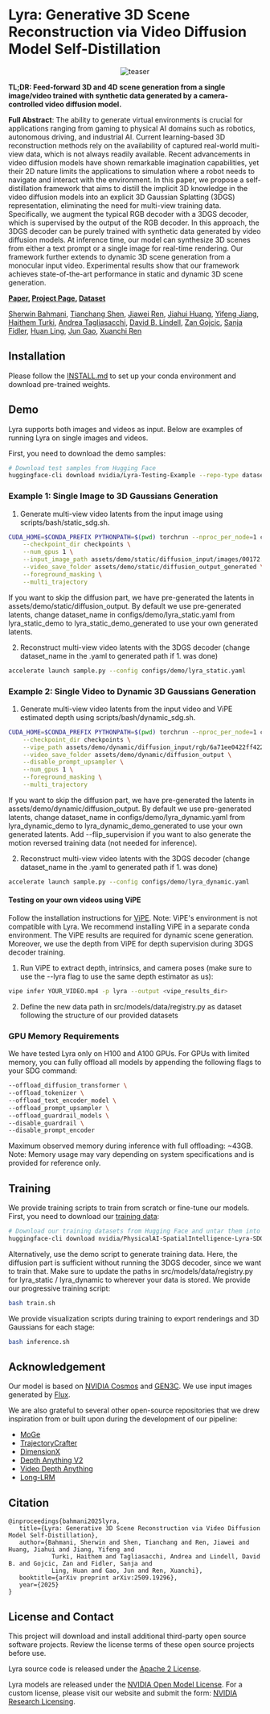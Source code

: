 # Lyra: Generative 3D Scene Reconstruction via Video Diffusion Model Self-Distillation

<p align="center">
  <img src="https://github.com/user-attachments/assets/12d44362-8b7f-4952-9488-0e45cf759b57" alt="teaser"/>
</p>

**TL;DR: Feed-forward 3D and 4D scene generation from a single image/video trained with synthetic data generated by a camera-controlled video diffusion model.**

**Full Abstract**:
The ability to generate virtual environments is crucial for applications ranging from gaming to physical AI domains such as robotics, autonomous driving, and industrial AI. Current learning-based 3D reconstruction methods rely on the availability of captured real-world multi-view data, which is not always readily available. Recent advancements in video diffusion models have shown remarkable imagination capabilities, yet their 2D nature limits the applications to simulation where a robot needs to navigate and interact with the environment. In this paper, we propose a self-distillation framework that aims to distill the implicit 3D knowledge in the video diffusion models into an explicit 3D Gaussian Splatting (3DGS) representation, eliminating the need for multi-view training data. Specifically, we augment the typical RGB decoder with a 3DGS decoder, which is supervised by the output of the RGB decoder. In this approach, the 3DGS decoder can be purely trained with synthetic data generated by video diffusion models. At inference time, our model can synthesize 3D scenes from either a text prompt or a single image for real-time rendering. Our framework further extends to dynamic 3D scene generation from a monocular input video. Experimental results show that our framework achieves state-of-the-art performance in static and dynamic 3D scene generation.

**[Paper](https://arxiv.org/abs/2509.19296), [Project Page](https://research.nvidia.com/labs/toronto-ai/lyra/), [Dataset](https://huggingface.co/datasets/nvidia/PhysicalAI-SpatialIntelligence-Lyra-SDG)**

[Sherwin Bahmani](https://sherwinbahmani.github.io/),
[Tianchang Shen](https://www.cs.toronto.edu/~shenti11/),
[Jiawei Ren](https://jiawei-ren.github.io/),
[Jiahui Huang](https://huangjh-pub.github.io/),
[Yifeng Jiang](https://cs.stanford.edu/~yifengj/),
[Haithem Turki](https://haithemturki.com/),
[Andrea Tagliasacchi](https://theialab.ca/),
[David B. Lindell](https://davidlindell.com/),
[Zan Gojcic](https://zgojcic.github.io/),
[Sanja Fidler](https://www.cs.utoronto.ca/~fidler/),
[Huan Ling](https://www.cs.toronto.edu/~linghuan/),
[Jun Gao](https://www.cs.toronto.edu/~jungao/),
[Xuanchi Ren](https://xuanchiren.com/) <br>

## Installation

Please follow the [INSTALL.md](INSTALL.md) to set up your conda environment and download pre-trained weights.

## Demo
Lyra supports both images and videos as input. Below are examples of running Lyra on single images and videos.

First, you need to download the demo samples:

```bash
# Download test samples from Hugging Face
huggingface-cli download nvidia/Lyra-Testing-Example --repo-type dataset --local-dir assets/demo
```

### Example 1: Single Image to 3D Gaussians Generation

1) Generate multi-view video latents from the input image using scripts/bash/static_sdg.sh. 

```bash
CUDA_HOME=$CONDA_PREFIX PYTHONPATH=$(pwd) torchrun --nproc_per_node=1 cosmos_predict1/diffusion/inference/gen3c_single_image_sdg.py \
    --checkpoint_dir checkpoints \
    --num_gpus 1 \
    --input_image_path assets/demo/static/diffusion_input/images/00172.png \
    --video_save_folder assets/demo/static/diffusion_output_generated \
    --foreground_masking \
    --multi_trajectory
```

If you want to skip the diffusion part, we have pre-generated the latents in assets/demo/static/diffusion_output. By default we use pre-generated latents, change dataset_name in configs/demo/lyra_static.yaml from lyra_static_demo to lyra_static_demo_generated to use your own generated latents.

2) Reconstruct multi-view video latents with the 3DGS decoder (change dataset_name in the .yaml to generated path if 1. was done)

```bash
accelerate launch sample.py --config configs/demo/lyra_static.yaml
```

### Example 2: Single Video to Dynamic 3D Gaussians Generation

1) Generate multi-view video latents from the input video and ViPE estimated depth using scripts/bash/dynamic_sdg.sh.

```bash
CUDA_HOME=$CONDA_PREFIX PYTHONPATH=$(pwd) torchrun --nproc_per_node=1 cosmos_predict1/diffusion/inference/gen3c_dynamic_sdg.py \
    --checkpoint_dir checkpoints \
    --vipe_path assets/demo/dynamic/diffusion_input/rgb/6a71ee0422ff4222884f1b2a3cba6820.mp4 \
    --video_save_folder assets/demo/dynamic/diffusion_output \
    --disable_prompt_upsampler \
    --num_gpus 1 \
    --foreground_masking \
    --multi_trajectory
```

If you want to skip the diffusion part, we have pre-generated the latents in assets/demo/dynamic/diffusion_output. By default we use pre-generated latents, change dataset_name in configs/demo/lyra_dynamic.yaml from lyra_dynamic_demo to lyra_dynamic_demo_generated to use your own generated latents.
Add --flip_supervision if you want to also generate the motion reversed training data (not needed for inference).

2) Reconstruct multi-view video latents with the 3DGS decoder (change dataset_name in the .yaml to generated path if 1. was done)

```bash
accelerate launch sample.py --config configs/demo/lyra_dynamic.yaml
```

#### Testing on your own videos using ViPE
Follow the installation instructions for [ViPE](https://github.com/nv-tlabs/vipe). Note: ViPE's environment is not compatible with Lyra. We recommend installing ViPE in a separate conda environment. The ViPE results are required for dynamic scene generation. Moreover, we use the depth from ViPE for depth supervision during 3DGS decoder training.

1) Run ViPE to extract depth, intrinsics, and camera poses (make sure to use the --lyra flag to use the same depth estimator as us):
```bash
vipe infer YOUR_VIDEO.mp4 -p lyra --output <vipe_results_dir>
```

2) Define the new data path in src/models/data/registry.py as dataset following the structure of our provided datasets

### GPU Memory Requirements

We have tested Lyra only on H100 and A100 GPUs. For GPUs with limited memory, you can fully offload all models by appending the following flags to your SDG command:

```bash
--offload_diffusion_transformer \
--offload_tokenizer \
--offload_text_encoder_model \
--offload_prompt_upsampler \
--offload_guardrail_models \
--disable_guardrail \
--disable_prompt_encoder
```
Maximum observed memory during inference with full offloading: ~43GB. Note: Memory usage may vary depending on system specifications and is provided for reference only.

## Training

We provide training scripts to train from scratch or fine-tune our models. First, you need to download our [training data](https://huggingface.co/datasets/nvidia/PhysicalAI-SpatialIntelligence-Lyra-SDG):

```bash
# Download our training datasets from Hugging Face and untar them into a static/dynamic folder
huggingface-cli download nvidia/PhysicalAI-SpatialIntelligence-Lyra-SDG --repo-type dataset --local-dir lyra_dataset/tar
```

Alternatively, use the demo script to generate training data. Here, the diffusion part is sufficient without running the 3DGS decoder, since we want to train that. Make sure to update the paths in src/models/data/registry.py for lyra_static / lyra_dynamic to wherever your data is stored. We provide our progressive training script:

```bash
bash train.sh
```

We provide visualization scripts during training to export renderings and 3D Gaussians for each stage:

```bash
bash inference.sh
```

## Acknowledgement
Our model is based on [NVIDIA Cosmos](https://github.com/NVIDIA/Cosmos) and [GEN3C](https://github.com/nv-tlabs/GEN3C). We use input images generated by [Flux](https://github.com/black-forest-labs/flux).

We are also grateful to several other open-source repositories that we drew inspiration from or built upon during the development of our pipeline:
- [MoGe](https://github.com/microsoft/MoGe)
- [TrajectoryCrafter](https://github.com/TrajectoryCrafter/TrajectoryCrafter)
- [DimensionX](https://github.com/wenqsun/DimensionX)
- [Depth Anything V2](https://github.com/DepthAnything/Depth-Anything-V2)
- [Video Depth Anything](https://github.com/DepthAnything/Video-Depth-Anything)
- [Long-LRM](https://github.com/arthurhero/Long-LRM)

## Citation
```
@inproceedings{bahmani2025lyra,
   title={Lyra: Generative 3D Scene Reconstruction via Video Diffusion Model Self-Distillation},
   author={Bahmani, Sherwin and Shen, Tianchang and Ren, Jiawei and Huang, Jiahui and Jiang, Yifeng and 
            Turki, Haithem and Tagliasacchi, Andrea and Lindell, David B. and Gojcic, Zan and Fidler, Sanja and 
            Ling, Huan and Gao, Jun and Ren, Xuanchi},
   booktitle={arXiv preprint arXiv:2509.19296},
   year={2025}
}
```

## License and Contact

This project will download and install additional third-party open source software projects. Review the license terms of these open source projects before use.

Lyra source code is released under the [Apache 2 License](https://www.apache.org/licenses/LICENSE-2.0).

Lyra models are released under the [NVIDIA Open Model License](https://www.nvidia.com/en-us/agreements/enterprise-software/nvidia-open-model-license). For a custom license, please visit our website and submit the form: [NVIDIA Research Licensing](https://www.nvidia.com/en-us/research/inquiries/).
